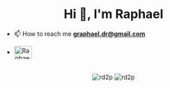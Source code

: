 <h1 align="center">Hi 👋, I'm Raphael</h1>

- 📫 How to reach me **graphael.dr@gmail.com**
  
- <a href="https://linkedin.com/in/glennraphaeldlr" target="blank"><img align="center" src="https://cdn.jsdelivr.net/gh/devicons/devicon/icons/linkedin/linkedin-original.svg" alt="Raphael De Los Reyes LinkedIn" height="30" width="40" /></a>

<br/>

<div align="center">
<!--   Github grade 👇 -->
<!--   <img align="center" src="https://github-readme-stats.vercel.app/api?username=RD2P" /> -->
  <img align="center" src="https://github-readme-stats.vercel.app/api/top-langs?username=rd2p&show_icons=true&locale=en&layout=compact" alt="rd2p" />
  <img align="center" src="https://github-readme-streak-stats.herokuapp.com/?user=rd2p&" alt="rd2p" />
</div>

